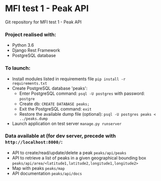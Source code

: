 # MFI test 1 - Peak API

Git repository for MFI test 1 - Peak API

### Project realised with:
 - Python 3.6
 - Django Rest Framework
 - PostgreSQL database

### To launch:
 - Install modules listed in requirements file  ```pip install -r requirements.txt```
 - Create PostgreSQL database 'peaks':
   - Enter PostgreSQL command: ```psql -U postgres``` with password: ```postgre```
   - Create db: ```CREATE DATABASE peaks;```
   - Exit the PostgreSQL command: ```exit```
   - Restore the available dump file (optional): ```psql -U postgres peaks < ../peaks.dump```
 - Launch application on test server  ```manage.py runserver```

### Data available at (for dev server, precede with ```http://localhost:8000/```:
 - API to create/read/update/delete a peak
   ```peaks/api/peaks```
 - API to retrieve a list of peaks in a given geographical bounding box
   ```peaks/api/area/<latitude1,latitude2,longitude1,longitude2>```
 - Map with peaks
   ```peaks/map```
 - API documentation
   ```peaks/api/docs```


